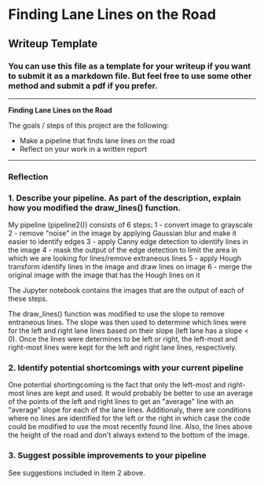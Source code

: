 # **Finding Lane Lines on the Road** 

## Writeup Template

### You can use this file as a template for your writeup if you want to submit it as a markdown file. But feel free to use some other method and submit a pdf if you prefer.

---

**Finding Lane Lines on the Road**

The goals / steps of this project are the following:
* Make a pipeline that finds lane lines on the road
* Reflect on your work in a written report


[//]: # (Image References)

[image1]: ./examples/grayscale.jpg "Grayscale"

---

### Reflection

### 1. Describe your pipeline. As part of the description, explain how you modified the draw_lines() function.

My pipeline (pipeline2()) consists of 6 steps:
1 - convert image to grayscale
2 - remove "noise" in the image by applying Gaussian blur and make it easier to identify edges
3 - apply Canny edge detection to identify lines in the image
4 - mask the output of the edge detection to limit the area in which we are looking for lines/remove extraneous lines
5 - apply Hough transform identify lines in the image and draw lines on image
6 - merge the original image with the image that has the Hough lines on it

The Jupyter notebook contains the images that are the output of each of these steps.

The draw_lines() function was modified to use the slope to remove entraneous lines. The slope was then used to determine 
which lines were for the left and right lane lines based on their slope (left lane has a slope < 0). Once the lines were
determines to be left or right, the left-most and right-most lines were kept for the left and right lane lines, respectively.


### 2. Identify potential shortcomings with your current pipeline

One potential shortingcoming is the fact that only the left-most and right-most lines are kept and used. It would probably be
better to use an average of the points of the left and right lines to get an "average" line with an "average" slope for each
of the lane lines. Additionaly, there are conditions where no lines are identified for the left or the right in which case the
code could be modified to use the most recently found line. Also, the lines above the height of the road and don't always extend
to the bottom of the image. 


### 3. Suggest possible improvements to your pipeline

See suggestions included in item 2 above. 
